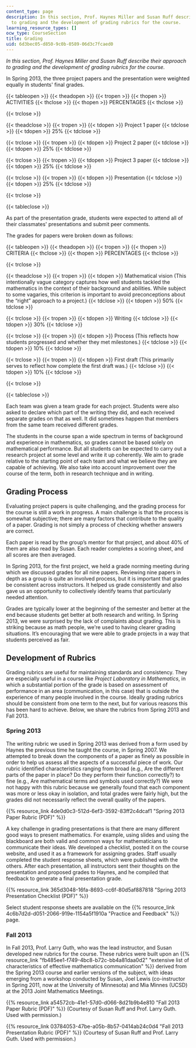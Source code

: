 ```yaml
---
content_type: page
description: In this section, Prof. Haynes Miller and Susan Ruff describe their approach
  to grading and the development of grading rubrics for the course.
learning_resource_types: []
ocw_type: CourseSection
title: Grading
uid: 6d3bec05-d850-9c0b-0589-06d3c7fcaed0
---
```


_In this section, Prof. Haynes Miller and Susan Ruff describe their approach to grading and the development of grading rubrics for the course._

In Spring 2013, the three project papers and the presentation were weighted equally in students' final grades.

{{< tableopen >}}
{{< theadopen >}}
{{< tropen >}}
{{< thopen >}}
ACTIVITIES
{{< thclose >}}
{{< thopen >}}
PERCENTAGES
{{< thclose >}}

{{< trclose >}}

{{< theadclose >}}
{{< tropen >}}
{{< tdopen >}}
Project 1 paper
{{< tdclose >}}
{{< tdopen >}}
25%
{{< tdclose >}}

{{< trclose >}}
{{< tropen >}}
{{< tdopen >}}
Project 2 paper
{{< tdclose >}}
{{< tdopen >}}
25%
{{< tdclose >}}

{{< trclose >}}
{{< tropen >}}
{{< tdopen >}}
Project 3 paper
{{< tdclose >}}
{{< tdopen >}}
25%
{{< tdclose >}}

{{< trclose >}}
{{< tropen >}}
{{< tdopen >}}
Presentation
{{< tdclose >}}
{{< tdopen >}}
25%
{{< tdclose >}}

{{< trclose >}}

{{< tableclose >}}

As part of the presentation grade, students were expected to attend all of their classmates' presentations and submit peer comments.

The grades for papers were broken down as follows:

{{< tableopen >}}
{{< theadopen >}}
{{< tropen >}}
{{< thopen >}}
CRITERIA
{{< thclose >}}
{{< thopen >}}
PERCENTAGES
{{< thclose >}}

{{< trclose >}}

{{< theadclose >}}
{{< tropen >}}
{{< tdopen >}}
Mathematical vision (This intentionally vague category captures how well students tackled the mathematics in the context of their background and abilities. While subject to some vagaries, this criterion is important to avoid preconceptions about the “right” approach to a project.)
{{< tdclose >}}
{{< tdopen >}}
50%
{{< tdclose >}}

{{< trclose >}}
{{< tropen >}}
{{< tdopen >}}
Writing
{{< tdclose >}}
{{< tdopen >}}
30%
{{< tdclose >}}

{{< trclose >}}
{{< tropen >}}
{{< tdopen >}}
Process (This reflects how students progressed and whether they met milestones.)
{{< tdclose >}}
{{< tdopen >}}
10%
{{< tdclose >}}

{{< trclose >}}
{{< tropen >}}
{{< tdopen >}}
First draft (This primarily serves to reflect how complete the first draft was.)
{{< tdclose >}}
{{< tdopen >}}
10%
{{< tdclose >}}

{{< trclose >}}

{{< tableclose >}}

Each team was given a team grade for each project. Students were also asked to declare which part of the writing they did, and each received separate grades on that as well. It did sometimes happen that members from the same team received different grades.

The students in the course span a wide spectrum in terms of background and experience in mathematics, so grades cannot be based solely on mathematical performance. But all students can be expected to carry out a research project at some level and write it up coherently. We aim to grade relative to the starting point of each team and what we believe they are capable of achieving. We also take into account improvement over the course of the term, both in research technique and in writing.

Grading Process
---------------

Evaluating project papers is quite challenging, and the grading process for the course is still a work in progress. A main challenge is that the process is somewhat subjective; there are many factors that contribute to the quality of a paper. Grading is not simply a process of checking whether answers are correct.

Each paper is read by the group’s mentor for that project, and about 40% of them are also read by Susan. Each reader completes a scoring sheet, and all scores are then averaged.

In Spring 2013, for the first project, we held a grade norming meeting during which we discussed grades for all nine papers. Reviewing nine papers in depth as a group is quite an involved process, but it is important that grades be consistent across instructors. It helped us grade consistently and also gave us an opportunity to collectively identify teams that particularly needed attention.

Grades are typically lower at the beginning of the semester and better at the end because students get better at both research and writing. In Spring 2013, we were surprised by the lack of complaints about grading. This is striking because as math people, we're used to having clearer grading situations. It’s encouraging that we were able to grade projects in a way that students perceived as fair.

Development of Rubrics
----------------------

Grading rubrics are useful for maintaining standards and consistency. They are especially useful in a course like _Project Laboratory in Mathematics_, in which a substantial portion of the grade is based on assessment of performance in an area (communication, in this case) that is outside the experience of many people involved in the course. Ideally grading rubrics should be consistent from one term to the next, but for various reasons this has been hard to achieve. Below, we share the rubrics from Spring 2013 and Fall 2013.

### Spring 2013

The writing rubric we used in Spring 2013 was derived from a form used by Haynes the previous time he taught the course, in Spring 2007. We attempted to break down the components of a paper as finely as possible in order to help us assess all the aspects of a successful piece of work. Our rubric identified characteristics ranging from broad (e.g., Are the different parts of the paper in place? Do they perform their function correctly?) to fine (e.g., Are mathematical terms and symbols used correctly?) We were not happy with this rubric because we generally found that each component was more or less okay in isolation, and total grades were fairly high, but the grades did not necessarily reflect the overall quality of the papers.

{{% resource_link 4de0d0c3-512d-6ef3-3592-83ff2c4dcaf1 "Spring 2013 Paper Rubric (PDF)" %}}

A key challenge in grading presentations is that there are many different good ways to present mathematics. For example, using slides and using the blackboard are both valid and common ways for mathematicians to communicate their ideas. We developed a checklist, posted it on the course website, and used it as a framework for assigning grades. Staff usually completed the student response sheets, which were published with the others. After each presentation, all instructors sent their thoughts on the presentation and proposed grades to Haynes, and he compiled that feedback to generate a final presentation grade.

{{% resource_link 365d3048-16fa-8693-cc6f-80d5af887818 "Spring 2013 Presentation Checklist (PDF)" %}}

Select student response sheets are available on the {{% resource_link 4c6b7d2d-d051-2066-919e-1154a5f1910a "Practice and Feedback" %}} page.

### Fall 2013

In Fall 2013, Prof. Larry Guth, who was the lead instructor, and Susan developed new rubrics for the course. These rubrics were built upon an {{% resource_link "fb485ee1-f749-4bc8-b72c-bb4a81daa0d2" "extensive list of characteristics of effective mathematics communication" %}} derived from the Spring 2013 course and earlier versions of the subject, with ideas emerging from a workshop conducted by Susan, Joel Lewis (co-instructor in Spring 2011, now at the University of Minnesota) and Mia Minnes (UCSD) at the 2013 Joint Mathematics Meetings.

{{% resource_link a54572cb-41e1-57d0-d066-8d21b9b4e810 "Fall 2013 Paper Rubric (PDF)" %}} (Courtesy of Susan Ruff and Prof. Larry Guth. Used with permission.)

{{% resource_link 03784053-47be-a05b-8b57-0414ab24c0d4 "Fall 2013 Presentation Rubric (PDF)" %}} (Courtesy of Susan Ruff and Prof. Larry Guth. Used with permission.)
